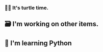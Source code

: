 ### 🥵🫥 It's turtle time.
## 🗃 I'm working on other items.
## 🐍 I'm learning Python
<!--
**ctainter1/ctainter1** is a ✨ _special_ ✨ repository because its `README.md` (this file) appears on your GitHub profile.
she/her
Here are some ideas to get you started:

- 🔭 I’m currently working on ...
- 🌱 I’m currently learning ...
- 👯 I’m looking to collaborate on ...
- 🤔 I’m looking for help with ...
- 💬 Ask me about ...
- 📫 How to reach me: ...
- 😄 Pronouns: ...
- ⚡ Fun fact: ...
-->
